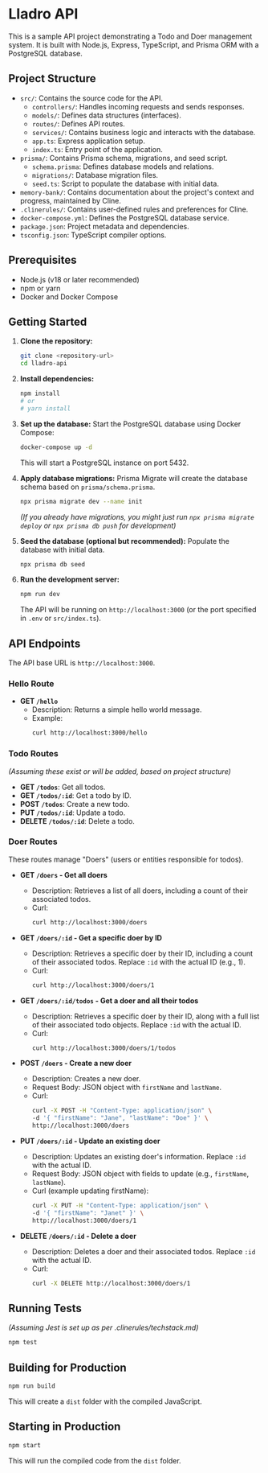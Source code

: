 # Lladro API

This is a sample API project demonstrating a Todo and Doer management system. It is built with Node.js, Express, TypeScript, and Prisma ORM with a PostgreSQL database.

## Project Structure

-   `src/`: Contains the source code for the API.
    -   `controllers/`: Handles incoming requests and sends responses.
    -   `models/`: Defines data structures (interfaces).
    -   `routes/`: Defines API routes.
    -   `services/`: Contains business logic and interacts with the database.
    -   `app.ts`: Express application setup.
    -   `index.ts`: Entry point of the application.
-   `prisma/`: Contains Prisma schema, migrations, and seed script.
    -   `schema.prisma`: Defines database models and relations.
    -   `migrations/`: Database migration files.
    -   `seed.ts`: Script to populate the database with initial data.
-   `memory-bank/`: Contains documentation about the project's context and progress, maintained by Cline.
-   `.clinerules/`: Contains user-defined rules and preferences for Cline.
-   `docker-compose.yml`: Defines the PostgreSQL database service.
-   `package.json`: Project metadata and dependencies.
-   `tsconfig.json`: TypeScript compiler options.

## Prerequisites

-   Node.js (v18 or later recommended)
-   npm or yarn
-   Docker and Docker Compose

## Getting Started

1.  **Clone the repository:**
    ```bash
    git clone <repository-url>
    cd lladro-api
    ```

2.  **Install dependencies:**
    ```bash
    npm install
    # or
    # yarn install
    ```

3.  **Set up the database:**
    Start the PostgreSQL database using Docker Compose:
    ```bash
    docker-compose up -d
    ```
    This will start a PostgreSQL instance on port 5432.

4.  **Apply database migrations:**
    Prisma Migrate will create the database schema based on `prisma/schema.prisma`.
    ```bash
    npx prisma migrate dev --name init
    ```
    *(If you already have migrations, you might just run `npx prisma migrate deploy` or `npx prisma db push` for development)*

5.  **Seed the database (optional but recommended):**
    Populate the database with initial data.
    ```bash
    npx prisma db seed
    ```

6.  **Run the development server:**
    ```bash
    npm run dev
    ```
    The API will be running on `http://localhost:3000` (or the port specified in `.env` or `src/index.ts`).

## API Endpoints

The API base URL is `http://localhost:3000`.

### Hello Route

-   **GET `/hello`**
    -   Description: Returns a simple hello world message.
    -   Example:
        ```bash
        curl http://localhost:3000/hello
        ```

### Todo Routes

*(Assuming these exist or will be added, based on project structure)*
-   **GET `/todos`**: Get all todos.
-   **GET `/todos/:id`**: Get a todo by ID.
-   **POST `/todos`**: Create a new todo.
-   **PUT `/todos/:id`**: Update a todo.
-   **DELETE `/todos/:id`**: Delete a todo.

### Doer Routes

These routes manage "Doers" (users or entities responsible for todos).

-   **GET `/doers` - Get all doers**
    -   Description: Retrieves a list of all doers, including a count of their associated todos.
    -   Curl:
        ```bash
        curl http://localhost:3000/doers
        ```

-   **GET `/doers/:id` - Get a specific doer by ID**
    -   Description: Retrieves a specific doer by their ID, including a count of their associated todos. Replace `:id` with the actual ID (e.g., 1).
    -   Curl:
        ```bash
        curl http://localhost:3000/doers/1
        ```

-   **GET `/doers/:id/todos` - Get a doer and all their todos**
    -   Description: Retrieves a specific doer by their ID, along with a full list of their associated todo objects. Replace `:id` with the actual ID.
    -   Curl:
        ```bash
        curl http://localhost:3000/doers/1/todos
        ```

-   **POST `/doers` - Create a new doer**
    -   Description: Creates a new doer.
    -   Request Body: JSON object with `firstName` and `lastName`.
    -   Curl:
        ```bash
        curl -X POST -H "Content-Type: application/json" \
        -d '{ "firstName": "Jane", "lastName": "Doe" }' \
        http://localhost:3000/doers
        ```

-   **PUT `/doers/:id` - Update an existing doer**
    -   Description: Updates an existing doer's information. Replace `:id` with the actual ID.
    -   Request Body: JSON object with fields to update (e.g., `firstName`, `lastName`).
    -   Curl (example updating firstName):
        ```bash
        curl -X PUT -H "Content-Type: application/json" \
        -d '{ "firstName": "Janet" }' \
        http://localhost:3000/doers/1
        ```

-   **DELETE `/doers/:id` - Delete a doer**
    -   Description: Deletes a doer and their associated todos. Replace `:id` with the actual ID.
    -   Curl:
        ```bash
        curl -X DELETE http://localhost:3000/doers/1
        ```

## Running Tests

*(Assuming Jest is set up as per .clinerules/techstack.md)*
```bash
npm test
```

## Building for Production
```bash
npm run build
```
This will create a `dist` folder with the compiled JavaScript.

## Starting in Production
```bash
npm start
```
This will run the compiled code from the `dist` folder.
